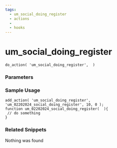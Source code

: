 ```yaml
---
tags: 
  - um_social_doing_register
  - actions
  - 
  - hooks
---
```

# um\_social\_doing\_register

``` php:no-line-numbers
do_action( 'um_social_doing_register',  )
```
<div class='hook-sep'></div>

### Parameters

<div class='hook-sep'></div>



### Sample Usage

``` php:no-line-numbers
add_action( 'um_social_doing_register', 'um_02202024_social_doing_register', 10, 0 );
function um_02202024_social_doing_register(  ){
 // do something
}
```
<div class='hook-sep'></div>



### Related Snippets

Nothing was found

